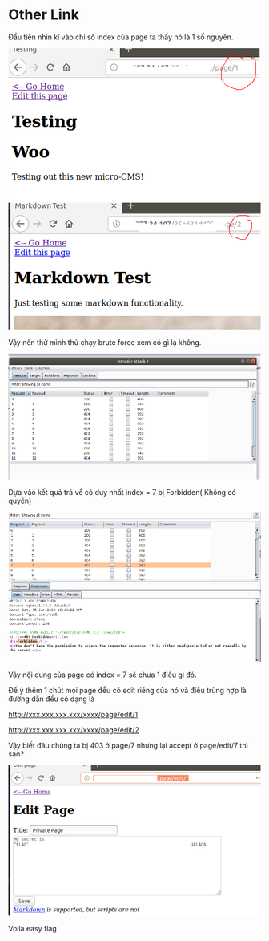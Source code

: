 # Other Link

Đầu tiên nhìn kĩ vào chỉ số  index của page ta thấy nó là 1 số nguyên.

![](../img/f0-1.png)
![](../img/f0-2.png)



Vậy nên thử mình thử chạy brute force xem có gì lạ không.

![](../img/f0-3.png)

Dựa vào kết quả trả về có duy nhất index = 7 bị Forbidden( Không có quyền)

![](../img/f0-4.png)

Vậy nội dung của page có index = 7 sẽ chưa 1 điều gì đó.

Để ý thêm 1 chút mọi page đều có edit riêng của nó và điều trùng hợp là đường dẫn đều có dạng là 

http://xxx.xxx.xxx.xxx/xxxx/page/edit/1

http://xxx.xxx.xxx.xxx/xxxx/page/edit/2

Vậy biết đâu chúng ta bị 403 ở page/7 nhưng lại accept ở page/edit/7 thì sao?

![](../img/f0-5.png)


Voila easy flag